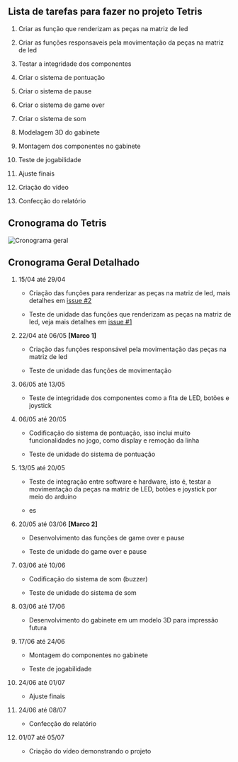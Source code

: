 ## Lista de tarefas para fazer no projeto Tetris



1. Criar as função que renderizam as peças na matriz de led

2. Criar as funções responsaveis pela movimentação da peças na matriz de led

3. Testar a integridade dos componentes

4. Criar o sistema de pontuação

5. Criar o sistema de pause

6. Criar o sistema de game over

7. Criar o sistema de som

8. Modelagem 3D do gabinete

9. Montagem dos componentes no gabinete

10. Teste de jogabilidade

11. Ajuste finais

12. Criação do vídeo

13. Confecção do relatório

## Cronograma do Tetris

![Cronograma geral](cronograma_geral.png)



## Cronograma Geral Detalhado

1. 15/04 até 29/04
   
   - Criação das funções para renderizar as peças na matriz de led, mais detalhes em [issue #2](https://github.com/turpek/oficina_de_integracao/issues/2)
   
   - Teste de unidade das funções que renderizam as peças na matriz de led, veja mais detalhes em [issue #1](https://github.com/turpek/oficina_de_integracao/issues/1)

2. 22/04 até 06/05 **[Marco 1]**
   
   - Criação das funções responsável pela movimentação das peças na matriz de led
   
   - Teste de unidade das funções de movimentação

3. 06/05 até 13/05
   
   - Teste de integridade dos componentes como a fita de LED, botões e joystick

4. 06/05 até 20/05
   
   - Codificação do sistema de pontuação, isso inclui muito funcionalidades no jogo, como display e remoção da linha
   
   - Teste de unidade do sistema de pontuação

5. 13/05 até 20/05
   
   - Teste de integração entre software e hardware, isto é, testar a movimentação da peças na matriz de LED, botões e joystick por meio do arduino
   
   - es

6. 20/05 até 03/06 **[Marco 2]**
   
   - Desenvolvimento das funções de game over e pause
   
   - Teste de unidade do game over e pause

7. 03/06 até 10/06
   
   - Codificação do sistema de som (buzzer)
   
   - Teste de unidade do sistema de som

8. 03/06 até 17/06
   
   - Desenvolvimento do gabinete em um modelo 3D para impressão futura

9. 17/06 até 24/06
   
   - Montagem do componentes no gabinete
   
   - Teste de jogabilidade

10. 24/06 até 01/07
    
    - Ajuste finais

11. 24/06 até 08/07
    
    - Confecção do relatório

12. 01/07 até 05/07
    
    - Criação do vídeo demonstrando o projeto
